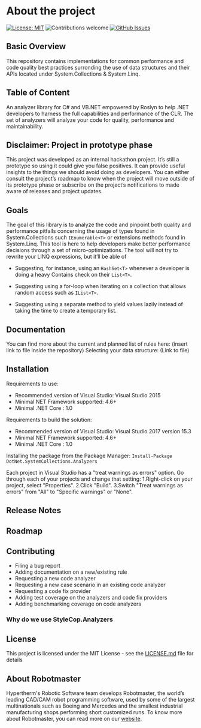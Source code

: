 # About the project

[![License: MIT](https://img.shields.io/github/license/hypertherm/DotNet.SystemCollections.Analyzers?color=brightgreen)](https://opensource.org/licenses/MIT)
![Contributions welcome](https://img.shields.io/badge/contributions-welcome-orange.svg)
[![GitHub Issues](https://img.shields.io/github/issues/hypertherm/DotNet.SystemCollections.Analyzers.svg)](https://github.com/hypertherm/DotNet.SystemCollections.Analyzers/issues)

## Basic Overview

This repository contains implementations for common performance and code quality best practices surronding the use of data structures and their APIs located under System.Collections & System.Linq.

## Table of Content

An analyzer library for C# and VB.NET empowered by Roslyn to help .NET developers to harness the full capabilities and performance of the CLR. The set of analyzers will analyze your code for quality, performance and maintainability.

## Disclaimer: Project in prototype phase

This project was developed as an internal hackathon project. It’s still a prototype so using it could give you false positives. It can provide useful insights to the things we should avoid doing as developers. You can either consult the project’s roadmap to know when the project will move outside of its prototype phase or subscribe on the project’s notifications to made aware of releases and project updates.

## Goals

The goal of this library is to analyze the code and pinpoint both quality and performance pitfalls concerning the usage of types found in System.Collections such `IEnumerable<T>` or extensions methods found in System.Linq. This tool is here to help developers make better performance decisions through a set of micro-optimizations. The tool will not try to rewrite your LINQ expressions, but it’ll be able of

- Suggesting, for instance, using an `HashSet<T>` whenever a developer is doing a heavy Contains check on their `List<T>`.

- Suggesting using a for-loop when iterating on a collection that allows random access such as `IList<T>`.

- Suggesting using a separate method to yield values lazily instead of taking the time to create a temporary list.

## Documentation

You can find more about the current and planned list of rules here: (insert link to file inside the repository)
Selecting your data structure: (Link to file)

## Installation

Requirements to use:

- Recommended version of Visual Studio: Visual Studio 2015
- Minimal NET Framework supported: 4.6+
- Minimal .NET Core : 1.0

Requirements to build the solution:

- Recommended version of Visual Studio: Visual Studio 2017 version 15.3
- Minimal NET Framework supported: 4.6+
- Minimal .NET Core : 1.0

Installing the package from the Package Manager: `Install-Package DotNet.SystemCollections.Analyzers`

Each project in Visual Studio has a "treat warnings as errors" option. Go through each of your projects and change that setting:
1.Right-click on your project, select "Properties".
2.Click "Build".
3.Switch "Treat warnings as errors" from "All" to "Specific warnings" or "None".

## Release Notes

## Roadmap

## Contributing

- Filing a bug report
- Adding documentation on a new/existing rule
- Requesting a new code analyzer
- Requesting a new case scenario in an existing code analyzer
- Requesting a code fix provider
- Adding test coverage on the analyzers and code fix providers
- Adding benchmarking coverage on code analyzers

### Why do we use StyleCop.Analyzers



## License

This project is licensed under the MIT License - see the [LICENSE.md](LICENSE.md) file for details

## About Robotmaster

Hypertherm's Robotic Software team develops Robotmaster, the world’s leading CAD/CAM robot programming software, used by some of the largest multinationals such as Boeing and Mercedes and the smallest industrial manufacturing shops performing short customized runs. To know more about Robotmaster, you can read more on our [website](https://www.robotmaster.com/en/).
